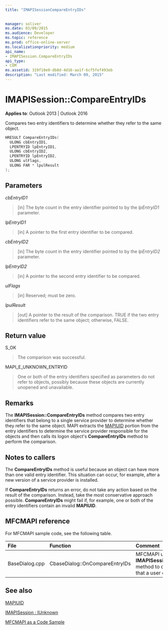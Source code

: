 ```yaml
---
title: "IMAPISessionCompareEntryIDs"
 
 
manager: soliver
ms.date: 03/09/2015
ms.audience: Developer
ms.topic: reference
ms.prod: office-online-server
ms.localizationpriority: medium
api_name:
- IMAPISession.CompareEntryIDs
api_type:
- COM
ms.assetid: 319f10e9-db8d-4d16-aa1f-6cf5fef493eb
description: "Last modified: March 09, 2015"
---
```


# IMAPISession::CompareEntryIDs

  
  
**Applies to**: Outlook 2013 | Outlook 2016 
  
Compares two entry identifiers to determine whether they refer to the same object. 
  
```cpp
HRESULT CompareEntryIDs(
  ULONG cbEntryID1,
  LPENTRYID lpEntryID1,
  ULONG cbEntryID2,
  LPENTRYID lpEntryID2,
  ULONG ulFlags,
  ULONG FAR * lpulResult
);
```

## Parameters

 _cbEntryID1_
  
> [in] The byte count in the entry identifier pointed to by the  _lpEntryID1_ parameter. 
    
 _lpEntryID1_
  
> [in] A pointer to the first entry identifier to be compared.
    
 _cbEntryID2_
  
> [in] The byte count in the entry identifier pointed to by the  _lpEntryID2_ parameter. 
    
 _lpEntryID2_
  
> [in] A pointer to the second entry identifier to be compared.
    
 _ulFlags_
  
> [in] Reserved; must be zero.
    
 _lpulResult_
  
> [out] A pointer to the result of the comparison. TRUE if the two entry identifiers refer to the same object; otherwise, FALSE.
    
## Return value

S_OK 
  
> The comparison was successful.
    
MAPI_E_UNKNOWN_ENTRYID 
  
> One or both of the entry identifiers specified as parameters do not refer to objects, possibly because these objects are currently unopened and unavailable.
    
## Remarks

The **IMAPISession::CompareEntryIDs** method compares two entry identifiers that belong to a single service provider to determine whether they refer to the same object. MAPI extracts the [MAPIUID](mapiuid.md) portion from the entry identifiers to determine the service provider responsible for the objects and then calls its logon object's **CompareEntryIDs** method to perform the comparison. 
  
## Notes to callers

The **CompareEntryIDs** method is useful because an object can have more than one valid entry identifier. This situation can occur, for example, after a new version of a service provider is installed. 
  
If **CompareEntryIDs** returns an error, do not take any action based on the result of the comparison. Instead, take the most conservative approach possible. **CompareEntryIDs** might fail if, for example, one or both of the entry identifiers contain an invalid **MAPIUID**. 
  
## MFCMAPI reference

For MFCMAPI sample code, see the following table.
  
|**File**|**Function**|**Comment**|
|:-----|:-----|:-----|
|BaseDialog.cpp  <br/> |CbaseDialog::OnCompareEntryIDs  <br/> |MFCMAPI uses the **IMAPISession::CompareEntryIDs** method to compare two entry IDs that a user enters. |
   
## See also



[MAPIUID](mapiuid.md)
  
[IMAPISession : IUnknown](imapisessioniunknown.md)


[MFCMAPI as a Code Sample](mfcmapi-as-a-code-sample.md)

